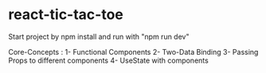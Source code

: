 # react-tic-tac-toe


Start project by npm install and run with "npm run dev"

Core-Concepts :
1- Functional Components
2- Two-Data Binding
3- Passing Props to different components
4- UseState with components
